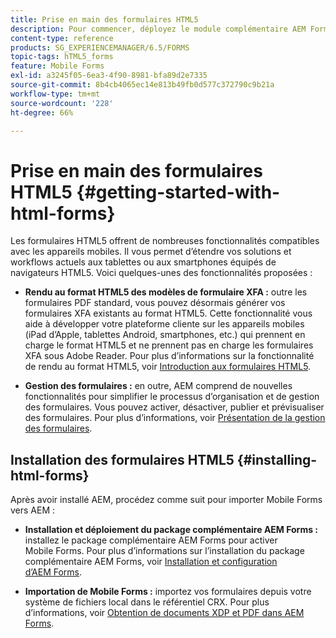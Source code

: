 ```yaml
---
title: Prise en main des formulaires HTML5
description: Pour commencer, déployez le module complémentaire AEM Forms et importez les formulaires HTML5 existants dans AEM.
content-type: reference
products: SG_EXPERIENCEMANAGER/6.5/FORMS
topic-tags: hTML5_forms
feature: Mobile Forms
exl-id: a3245f05-6ea3-4f90-8981-bfa89d2e7335
source-git-commit: 8b4cb4065ec14e813b49fb0d577c372790c9b21a
workflow-type: tm+mt
source-wordcount: '228'
ht-degree: 66%

---
```


# Prise en main des formulaires HTML5 {#getting-started-with-html-forms}

Les formulaires HTML5 offrent de nombreuses fonctionnalités compatibles avec les appareils mobiles. Il vous permet d’étendre vos solutions et workflows actuels aux tablettes ou aux smartphones équipés de navigateurs HTML5. Voici quelques-unes des fonctionnalités proposées :

* **Rendu au format HTML5 des modèles de formulaire XFA :** outre les formulaires PDF standard, vous pouvez désormais générer vos formulaires XFA existants au format HTML5. Cette fonctionnalité vous aide à développer votre plateforme cliente sur les appareils mobiles (iPad d’Apple, tablettes Android, smartphones, etc.) qui prennent en charge le format HTML5 et ne prennent pas en charge les formulaires XFA sous Adobe Reader. Pour plus d’informations sur la fonctionnalité de rendu au format HTML5, voir [Introduction aux formulaires HTML5](/help/forms/using/introduction.md). 

* **Gestion des formulaires :** en outre, AEM comprend de nouvelles fonctionnalités pour simplifier le processus d’organisation et de gestion des formulaires. Vous pouvez activer, désactiver, publier et prévisualiser des formulaires. Pour plus d’informations, voir [Présentation de la gestion des formulaires](/help/forms/using/introduction-managing-forms.md).

## Installation des formulaires HTML5 {#installing-html-forms}

Après avoir installé AEM, procédez comme suit pour importer Mobile Forms vers AEM :

* **Installation et déploiement du package complémentaire AEM Forms :** installez le package complémentaire AEM Forms pour activer Mobile Forms. Pour plus d’informations sur l’installation du package complémentaire AEM Forms, voir [Installation et configuration d’AEM Forms](/help/forms/using/installing-configuring-aem-forms-osgi.md).

* **Importation de Mobile Forms :** importez vos formulaires depuis votre système de fichiers local dans le référentiel CRX. Pour plus d’informations, voir [Obtention de documents XDP et PDF dans AEM Forms](/help/forms/using/get-xdp-pdf-documents-aem.md).
